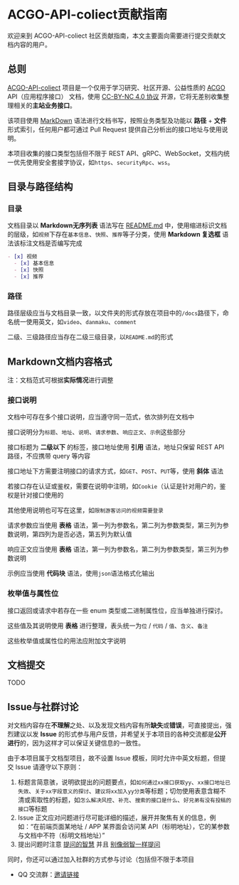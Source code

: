# ACGO-API-coliect贡献指南

欢迎来到 ACGO-API-coliect 社区贡献指南，本文主要面向需要进行提交贡献文档内容的用户。

## 总则

[ACGO-API-coliect](https://github.com/xiaosuyyds/ACGO-API-collect/ACGO-API-coliect) 项目是一个仅用于学习研究、社区开源、公益性质的 [ACGO](https://www.acgo.cn/) API（应用程序接口） 文档，使用 [CC-BY-NC 4.0 协议](https://github.com/xiaosuyyds/ACGO-API-coliect/blob/master/LICENSE) 开源，它将无差别收集整理相关的**主站业务接口**。

该项目使用 [MarkDown](https://zh.wikipedia.org/zh-cn/Markdown) 语法进行文档书写，按照业务类型及功能以 **路径** + **文件** 形式索引，任何用户都可通过 Pull Request 提供自己分析出的接口地址与使用说明。

本项目收集的接口类型包括但不限于 REST API、gRPC、WebSocket，文档内统一优先使用安全套接字协议，如`https`、`securityRpc`、`wss`。

## 目录与路径结构

### 目录

文档目录以 **Markdown无序列表** 语法写在 [README.md](README.md) 中，使用缩进标识文档的层级，如`视频`下存在`基本信息`、`快照`、`推荐`等子分类，使用 **Markdown 复选框** 语法该标注文档是否编写完成

```markdown
- [x] 视频
  - [x] 基本信息
  - [x] 快照
  - [x] 推荐
```

### 路径

路径层级应当与文档目录一致，以文件夹的形式存放在项目中的`/docs`路径下，命名统一使用英文，如`video`、`danmaku`、`comment`

二级、三级路径应当存在二级三级目录，以`README.md`的形式

## Markdown文档内容格式

注：文档范式可根据**实际情况**进行调整

### 接口说明

文档中可存在多个接口说明，应当遵守同一范式，依次排列在文档中

接口说明分为`标题`、`地址`、`说明`、`请求参数`、`响应正文`、`示例`这些部分

接口标题为 **二级以下** 的标签，接口地址使用 **引用** 语法，地址只保留 REST API 路径，不应携带 query 等内容

接口地址下方需要注明接口的请求方式，如`GET`、`POST`、`PUT`等，使用 **斜体** 语法

若接口存在认证或鉴权，需要在说明中注明，如`Cookie`（认证是针对用户的，鉴权是针对接口使用的

其他使用说明也可写在这里，如`限制游客访问的视频需要登录`

请求参数应当使用 **表格** 语法，第一列为参数名，第二列为参数类型，第三列为参数说明，第四列为是否必选，第五列为默认值

响应正文应当使用 **表格** 语法，第一列为参数名，第二列为参数类型，第三列为参数说明

示例应当使用 **代码块** 语法，使用`json`语法格式化输出

### 枚举值与属性位

接口返回或请求中若存在一些 enum 类型或二进制属性位，应当单独进行探讨。

这些值及其说明使用 **表格** 进行整理，表头统一为`位` / `代码` / `值`、`含义`、`备注`

这些枚举值或属性位的用法应附加文字说明

## 文档提交

TODO

## Issue与社群讨论

对文档内容存在**不理解**之处、以及发现文档内容有所**缺失**或**错误**，可直接提出，强烈建议以发 **Issue** 的形式参与用户反馈，并希望关于本项目的各种交流都是**公开进行**的，因为这样才可以保证关键信息的一致性。

由于本项目属于文档型项目，故不设置 Issue 模板，同时允许中英文标题，但提交 Issue 请遵守以下原则：

1. 标题言简意骇，说明欲提出的问题要点，如`如何通过xx接口获取yy`、`xx接口地址已失效`、`关于xx字段意义的探讨`、`建议将xx加入yy分类`等标题；切勿使用表意含糊不清或索取性的标题，如`怎么解决风控`、`补充`、`搜索的接口是什么`、`好兄弟有没有投稿的接口`等标题
2. Issue 正文应对问题进行尽可能详细的描述，展开并聚焦有关的信息，例如：“在前端页面某地址 / APP 某界面会访问某 API（标明地址），它的某参数与文档中不符（标明文档地址）”
3. 提出问题时注意 [提问的智慧](https://github.com/ryanhanwu/How-To-Ask-Questions-The-Smart-Way/blob/main/README-zh_CN.md) 并且 [别像弱智一样提问](https://github.com/tangx/Stop-Ask-Questions-The-Stupid-Ways)

同时，你还可以通过加入社群的方式参与讨论（包括但不限于本项目

- QQ 交流群：[邀请链接](http://qm.qq.com/cgi-bin/qm/qr?_wv=1027&k=m7l22Rbe39Jpoe2MVwZBdR1GNJFCTSGO&authKey=qwwomxgR8Nudz7uVnuEj3R9mphn6%2FEVzMZ%2FviimtZKimuaJjdqsat%2FHbYuuvLNdN&noverify=0&group_code=830159613)
